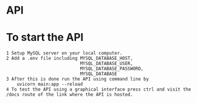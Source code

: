 # API
# To start the API
    1 Setup MySQL server on your local computer.
    2 Add a .env file including MYSQL_DATABASE_HOST,
                                MYSQL_DATABASE_USER, 
                                MYSQL_DATABASE_PASSWORD, 
                                MYSQL_DATABASE
    3 After this is done run the API using command line by 
        uvicorn main:app --reload
    4 To test the API using a graphical interface press ctrl and visit the /docs route of the link where the API is hosted. 
    
